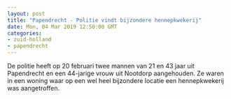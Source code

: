 ```yaml
---
layout: post
title: "Papendrecht - Politie vindt bijzondere hennepkwekerij"
date: Mon, 04 Mar 2019 12:50:00 GMT
categories: 
- zuid-holland 
- papendrecht 
---
```


De politie heeft op 20 februari twee mannen van 21 en 43 jaar uit Papendrecht en een 44-jarige vrouw uit Nootdorp aangehouden. Ze waren in een woning waar op een wel heel bijzondere locatie een hennepkwekerij was aangetroffen.

